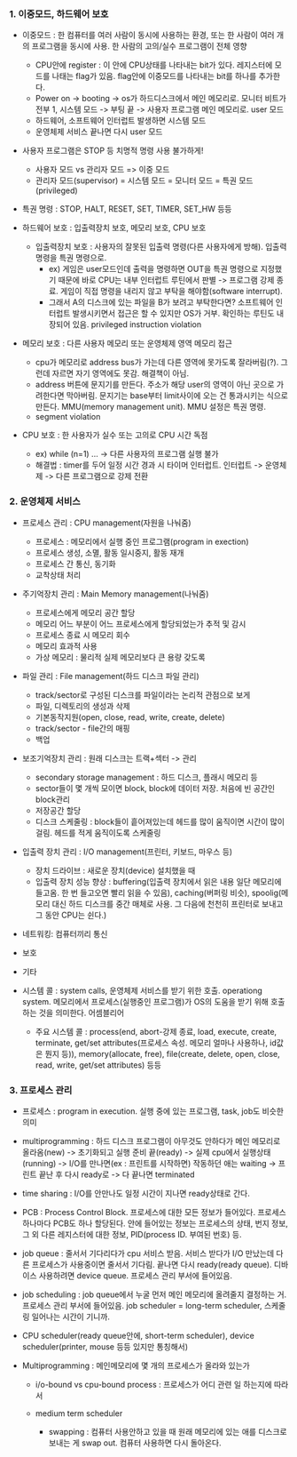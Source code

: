 ### 1. 이중모드, 하드웨어 보호

- 이중모드 : 한 컴퓨터를 여러 사람이 동시에 사용하는 환경, 또는 한 사람이 여러 개의 프로그램을 동시에 사용. 한 사람의 고의/실수 프로그램이 전체 영향
  - CPU안에 register : 이 안에 CPU상태를 나타내는 bit가 있다. 레지스터에 모드를 나태는 flag가 있음. flag안에 이중모드를 나타내는 bit를 하나를 추가한다. 
  - Power on -> booting -> os가 하드디스크에서 메인 메모리로. 모니터 비트가 전부 1, 시스템 모드 -> 부팅 끝 -> 사용자 프로그램 메인 메모리로. user 모드
  - 하드웨어, 소프트웨어 인터럽트 발생하면 시스템 모드
  - 운영체제 서비스 끝나면 다시 user 모드

- 사용자 프로그램은 STOP 등 치명적 명령 사용 불가하게!
  - 사용자 모드 vs 관리자 모드 => 이중 모드
  - 관리자 모드(supervisor) = 시스템 모드 = 모니터 모드 = 특권 모드(privileged)
- 특권 명령 : STOP, HALT, RESET, SET, TIMER, SET_HW 등등



- 하드웨어 보호 : 입출력장치 보호, 메모리 보호, CPU 보호
  - 입출력장치 보호 : 사용자의 잘못된 입출력 명령(다른 사용자에게 방해). 입출력 명령을 특권 명령으로. 
    - ex) 게임은 user모드인데 출력을 명령하면 OUT을 특권 명령으로 지정했기 때문에 바로 CPU는 내부 인터럽트 루틴에서 판별 -> 프로그램 강제 종료. 게임이 직접 명령을 내리지 않고 부탁을 해야함(software interrupt). 
    - 그래서 A의 디스크에 있는 파일을 B가 보려고 부탁한다면? 소프트웨어 인터럽트 발생시키면서 접근은 할 수 있지만 OS가 거부. 확인하는 루틴도 내장되어 있음. privileged instruction violation
- 메모리 보호 : 다른 사용자 메모리 또는 운영체제 영역 메모리 접근
  - cpu가 메모리로 address bus가 가는데 다른 영역에 못가도록 잘라버림(?). 그런데 자르면 자기 영역에도 못감. 해결책이 아님.
  - address 버튼에 문지기를 만든다. 주소가 해당 user의 영역이 아닌 곳으로 가려한다면 막아버림. 문지기는 base부터 limit사이에 오는 건 통과시키는 식으로 만든다. MMU(memory management unit). MMU 설정은 특권 명령.
  - segment violation
- CPU 보호 : 한 사용자가 실수 또는 고의로 CPU 시간 독점
  - ex) while (n=1) ... -> 다른 사용자의 프로그램 실행 불가
  - 해결법 : timer를 두어 일정 시간 경과 시 타이머 인터럽트. 인터럽트 -> 운영체제 -> 다른 프로그램으로 강제 전환



### 2. 운영체제 서비스

- 프로세스 관리 : CPU management(자원을 나눠줌)
  - 프로세스 : 메모리에서 실행 중인 프로그램(program in exection)
  - 프로세스 생성, 소멸, 활동 일시중지, 활동 재개
  - 프로세스 간 통신, 동기화
  - 교착상태 처리
- 주기억장치 관리 : Main Memory management(나눠줌)
  - 프로세스에게 메모리 공간 할당
  - 메모리 어느 부분이 어느 프로세스에게 할당되었는가 추적 및 감시
  - 프로세스 종료 시 메모리 회수
  - 메모리 효과적 사용
  - 가상 메모리 : 물리적 실제 메모리보다 큰 용량 갖도록
- 파일 관리 : File management(하드 디스크 파일 관리)
  - track/sector로 구성된 디스크를 파일이라는 논리적 관점으로 보게
  - 파일, 디렉토리의 생성과 삭제
  - 기본동작지원(open, close, read, write, create, delete)
  - track/sector - file간의 매핑
  - 백업
- 보조기억장치 관리 : 원래 디스크는 트랙+섹터 -> 관리
  - secondary storage management : 하드 디스크, 플래시 메모리 등
  - sector들이 몇 개씩 모이면 block, block에 데이터 저장. 처음에 빈 공간인 block관리
  - 저장공간 할당
  - 디스크 스케줄링 : block들이 흩어져있는데 헤드를 많이 움직이면 시간이 많이 걸림. 헤드를 적게 움직이도록 스케줄링
- 입출력 장치 관리 : I/O management(프린터, 키보드, 마우스 등)
  - 장치 드라이브 : 새로운 장치(device) 설치했을 때
  - 입출력 장치 성능 향상 : buffering(입출력 장치에서 읽은 내용 일단 메모리에 들고옴. 한 번 들고오면 빨리 읽을 수 있음), caching(버퍼링 비슷), spoolig(메모리 대신 하드 디스크를 중간 매체로 사용. 그 다음에 천천히 프린터로 보내고 그 동안 CPU는 쉰다.)
- 네트워킹: 컴퓨터끼리 통신
- 보호
- 기타



- 시스템 콜 : system calls, 운영체제 서비스를 받기 위한 호출. operationg system. 메모리에서 프로세스(실행중인 프로그램)가 OS의 도움을 받기 위해 호출하는 것을 의미한다. 어셈블리어
  - 주요 시스템 콜 : process(end, abort-강제 종료, load, execute, create, terminate, get/set attributes(프로세스 속성. 메모리 얼마나 사용하나, id값은 뭔지 등)), memory(allocate, free), file(create, delete, open, close, read, write, get/set attributes) 등등



### 3. 프로세스 관리

- 프로세스 : program in execution. 실행 중에 있는 프로그램, task, job도 비슷한 의미

- multiprogramming : 하드 디스크 프로그램이 아무것도 안하다가 메인 메모리로 올라옴(new) -> 초기화되고 실행 준비 끝(ready) -> 실제 cpu에서 실행상태(running) -> I/O를 만나면(ex : 프린트를 시작하면) 작동하던 애는 waiting -> 프린트 끝난 후 다시 ready로 -> 다 끝나면 terminated
-   time sharing : I/O를 안만나도 일정 시간이 지나면 ready상태로 간다. 
- PCB : Process Control Block. 프로세스에 대한 모든 정보가 들어있다. 프로세스하나마다 PCB도 하나 할당된다. 안에 들어있는 정보는 프로세스의 상태, 번지 정보, 그 외 다른 레지스터에 대한 정보, PID(process ID. 부여된 번호) 등.

- job queue : 줄서서 기다리다가 cpu 서비스 받음. 서비스 받다가 I/O 만났는데 다른 프로세스가 사용중이면 줄서서 기다림. 끝나면 다시 ready(ready queue). 디바이스 사용하려면 device queue. 프로세스 관리 부서에 들어있음. 
- job scheduling : job queue에서 누굴 먼저 메인 메모리에 올려줄지 결정하는 거. 프로세스 관리 부서에 들어있음. job scheduler = long-term scheduler, 스케줄링 일어나는 시간이 기니까. 
- CPU scheduler(ready queue안에, short-term scheduler), device scheduler(printer, mouse 등등 있지만 통칭해서)

- Multiprogramming : 메인메모리에 몇 개의 프로세스가 올라와 있는가

  - i/o-bound vs cpu-bound process : 프로세스가 어디 관련 일 하는지에 따라서

  - medium term scheduler 

    - swapping : 컴퓨터 사용안하고 있을 때 원래 메모리에 있는 애를 디스크로 보내는 게 swap out. 컴퓨터 사용하면 다시 돌아온다.

    